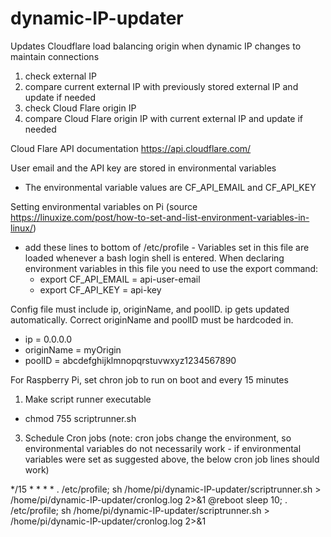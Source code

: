 # dynamic-IP-updater
Updates Cloudflare load balancing origin when dynamic IP changes to maintain connections

1) check external IP
2) compare current external IP with previously stored external IP and update if needed
3) check Cloud Flare origin IP
4) compare Cloud Flare origin IP with current external IP and update if needed

Cloud Flare API documentation https://api.cloudflare.com/

User email and the API key are stored in environmental variables
* The environmental variable values are CF_API_EMAIL and CF_API_KEY

Setting environmental variables on Pi (source https://linuxize.com/post/how-to-set-and-list-environment-variables-in-linux/)
* add these lines to bottom of /etc/profile - Variables set in this file are loaded whenever a bash login shell is entered. When declaring environment variables in this file you need to use the export command:
	* export CF_API_EMAIL = api-user-email
	* export CF_API_KEY = api-key

Config file must include ip, originName, and poolID. ip gets updated automatically. Correct originName and poolID must be hardcoded in.
* ip = 0.0.0.0 
* originName = myOrigin
* poolID = abcdefghijklmnopqrstuvwxyz1234567890

For Raspberry Pi, set chron job to run on boot and every 15 minutes
1) Make script runner executable
* chmod 755 scriptrunner.sh
3) Schedule Cron jobs (note: cron jobs change the environment, so environmental variables do not necessarily work - if environmental variables were set as suggested above, the below cron job lines should work)

*/15 * * * * . /etc/profile; sh /home/pi/dynamic-IP-updater/scriptrunner.sh > /home/pi/dynamic-IP-updater/cronlog.log 2>&1
@reboot sleep 10; . /etc/profile; sh /home/pi/dynamic-IP-updater/scriptrunner.sh > /home/pi/dynamic-IP-updater/cronlog.log 2>&1